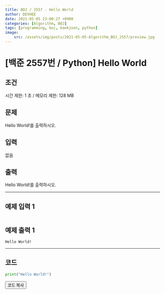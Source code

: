 ```yaml
---
title: BOJ / 2557 - Hello World
author: DEVHEE
date: 2021-05-05 23:00:27 +0900
categories: [Algorithm, BOJ]
tags: [programming, boj, baekjoon, python]
image:
    src: /assets/img/posts/2021-05-05-Algorithm_BOJ_2557/preview.jpg
---
```


# **[백준 2557번 / Python] Hello World**

## **조건**

시간 제한: 1 초 / 메모리 제한: 128 MB

## **문제**

Hello World!를 출력하시오.

## **입력**

없음

## **출력**

Hello World!를 출력하시오.

---

## **예제 입력 1**

```
```

## **예제 출력 1**

```
Hello World!
```

---

## **코드**

```python
print("Hello World!")
```

<div id="copycode" style="display: none;">
print("Hello World!")
</div>

<button onclick="copycode(this.id)">코드 복사</button>
